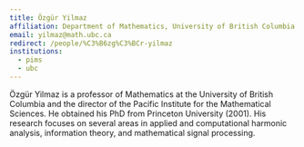 ```yaml
---
title: Özgür Yilmaz
affiliation: Department of Mathematics, University of British Columbia
email: yilmaz@math.ubc.ca
redirect: /people/%C3%B6zg%C3%BCr-yilmaz
institutions:
  - pims
  - ubc
---
```

Özgür Yilmaz is a professor of Mathematics at the University of British
Columbia and the director of the Pacific Institute for the Mathematical
Sciences. He obtained his PhD from Princeton University (2001). His research
focuses on several areas in applied and computational harmonic analysis,
information theory, and mathematical signal processing.
